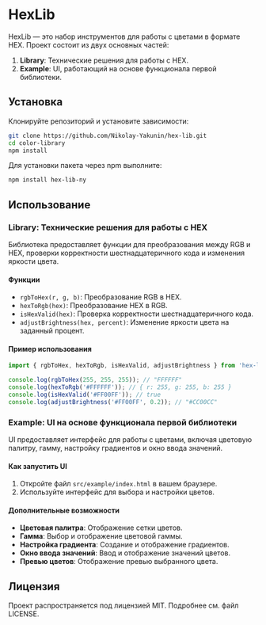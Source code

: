 # HexLib

HexLib — это набор инструментов для работы с цветами в формате HEX. Проект состоит из двух основных частей:
1. **Library**: Технические решения для работы с HEX.
2. **Example**: UI, работающий на основе функционала первой библиотеки.

## Установка

Клонируйте репозиторий и установите зависимости:

```bash
git clone https://github.com/Nikolay-Yakunin/hex-lib.git
cd color-library
npm install
```

Для установки пакета через npm выполните:

```bash
npm install hex-lib-ny
```

## Использование

### Library: Технические решения для работы с HEX

Библиотека предоставляет функции для преобразования между RGB и HEX, проверки корректности шестнадцатеричного кода и изменения яркости цвета.

#### Функции

- `rgbToHex(r, g, b)`: Преобразование RGB в HEX.
- `hexToRgb(hex)`: Преобразование HEX в RGB.
- `isHexValid(hex)`: Проверка корректности шестнадцатеричного кода.
- `adjustBrightness(hex, percent)`: Изменение яркости цвета на заданный процент.

#### Пример использования

```javascript
import { rgbToHex, hexToRgb, isHexValid, adjustBrightness } from 'hex-lib-ny';

console.log(rgbToHex(255, 255, 255)); // "FFFFFF"
console.log(hexToRgb('#FFFFFF')); // { r: 255, g: 255, b: 255 }
console.log(isHexValid('#FF00FF')); // true
console.log(adjustBrightness('#FF00FF', 0.2)); // "#CC00CC"
```

### Example: UI на основе функционала первой библиотеки

UI предоставляет интерфейс для работы с цветами, включая цветовую палитру, гамму, настройку градиентов и окно ввода значений.

#### Как запустить UI

1. Откройте файл `src/example/index.html` в вашем браузере.
2. Используйте интерфейс для выбора и настройки цветов.

#### Дополнительные возможности

- **Цветовая палитра**: Отображение сетки цветов.
- **Гамма**: Выбор и отображение цветовой гаммы.
- **Настройка градиента**: Создание и отображение градиентов.
- **Окно ввода значений**: Ввод и отображение значений цветов.
- **Превью цветов**: Отображение превью выбранного цвета.

## Лицензия

Проект распространяется под лицензией MIT. Подробнее см. файл LICENSE.
